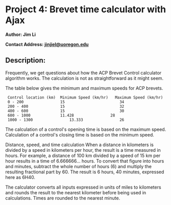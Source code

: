 # Project 4:  Brevet time calculator with Ajax

**Author: Jim Li**

**Contact Address: jinjiel@uoregon.edu**

## Description: 

Frequently, we get questions about how the ACP Brevet Control calculator algorithm works. The calculation is not as straightforward as it might seem.

The table below gives the minimum and maximum speeds for ACP brevets.

~~~
 Control location (km)	Minimum Speed (km/hr)	Maximum Speed (km/hr)
 0 - 200	            15	                      34
 200 - 400	            15	                      32
 400 - 600	            15	                      30
 600 - 1000	            11.428	              28
 1000 - 1300	            13.333	              26
~~~
The calculation of a control's opening time is based on the maximum speed. Calculation of a control's closing time is based on the minimum speed.

Distance, speed, and time calculation
When a distance in kilometers is divided by a speed in kilometers per hour, the result is a time measured in hours. For example, a distance of 100 km divided by a speed of 15 km per hour results in a time of 6.666666... hours. To convert that figure into hours and minutes, subtract the whole number of hours (6) and multiply the resulting fractional part by 60. The result is 6 hours, 40 minutes, expressed here as 6H40.

The calculator converts all inputs expressed in units of miles to kilometers and rounds the result to the nearest kilometer before being used in calculations. Times are rounded to the nearest minute.
